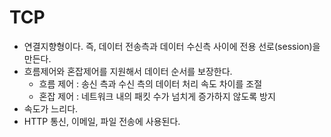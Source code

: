 # TCP
- 연결지향형이다. 즉, 데이터 전송측과 데이터 수신측 사이에 전용 선로(session)을 만든다.
- 흐름제어와 혼잡제어를 지원해서 데이터 순서를 보장한다.
   - 흐름 제어 : 송신 측과 수신 측의 데이터 처리 속도 차이를 조절
   - 혼잡 제어 : 네트워크 내의 패킷 수가 넘치게 증가하지 않도록 방지
- 속도가 느리다.
- HTTP 통신, 이메일, 파일 전송에 사용된다.




